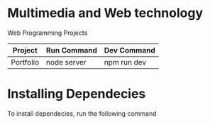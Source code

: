 # 	Multimedia and Web technology
Web Programming Projects

| Project       | Run Command   | Dev Command |
| ------------- | ------------- | ----------- |
| Portfolio     | node server   | npm run dev |

# Installing Dependecies

To install dependecies, run the following command
``` node install
